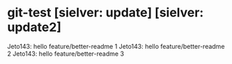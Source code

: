 # git-test [sielver: update] [sielver: update2]

Jeto143: hello feature/better-readme 1
Jeto143: hello feature/better-readme 2
Jeto143: hello feature/better-readme 3
